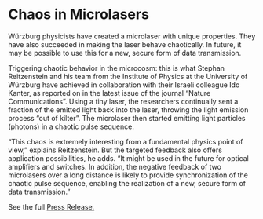 # Chaos in Microlasers

Würzburg physicists have created a microlaser with unique properties. They have also succeeded in making the laser behave chaotically. In future, it may be possible to use this for a new, secure form of data transmission.
<!--break-->
Triggering chaotic behavior in the microcosm: this is what Stephan Reitzenstein and his team from the Institute of Physics at the University of Würzburg have achieved in collaboration with their Israeli colleague Ido Kanter, as reported on in the latest issue of the journal “Nature Communications”. Using a tiny laser, the researchers continually sent a fraction of the emitted light back into the laser, throwing the light emission process “out of kilter”. The microlaser then started emitting light particles (photons) in a chaotic pulse sequence.

“This chaos is extremely interesting from a fundamental physics point of view,” explains Reitzenstein. But the targeted feedback also offers application possibilities, he adds. “It might be used in the future for optical amplifiers and switches. In addition, the negative feedback of two microlasers over a long distance is likely to provide synchronization of the chaotic pulse sequence, enabling the realization of a new, secure form of data transmission.”
  
See the full [Press Release.](http://idw-online.de/en/news429513)